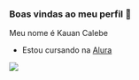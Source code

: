 ### Boas vindas ao meu perfil 🖤

Meu nome é Kauan Calebe

- Estou cursando na [Alura](https://www.alura.com.br)

![](https://media.tenor.com/MpTy4knnxe8AAAAd/lebron-james-king-james.gif)
